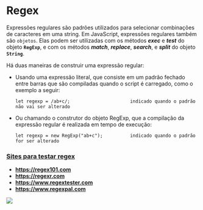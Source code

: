 # Regex 

Expressões regulares são padrões utilizados para selecionar combinações de caracteres em uma string. Em JavaScript, expressões regulares também são `objetos`. Elas podem ser utilizadas com os métodos ***exec*** e ***test*** do objeto **`RegExp`**, e com os métodos ***match***, ***replace***, ***search***, e ***split*** do objeto **`String`**.

Há duas maneiras de construir uma expressão regular:

- Usando uma expressão literal, que consiste em um padrão fechado entre barras que são compiladas quando o script é carregado, como o exemplo a seguir:

      let regexp = /ab+c/;                      indicado quando o padrão não vai ser alterado
      
- Ou chamando o construtor do objeto RegExp, que a compilação da expressão regular é realizada em tempo de execução:
         
      let regexp = new RegExp("ab+c");          indicado quando o padrão for ser alterado

<h3><u>Sites para testar regex</u></h3>

- **https://regex101.com**
- **https://regexr.com**
- **https://www.regextester.com**
- **https://www.regexpal.com**

<span>![](https://github.com/leandrobeandrade/javascript-references/blob/master/regex/regex.png)</span>
